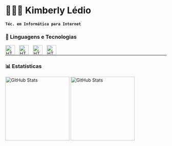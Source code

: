 # 👩🏻‍💻 Kimberly Lédio

**`Téc. em Informática para Internet`**


### 🤖 Linguagens e Tecnologias

<div>
 <img
    align="left"
    alt="HTML"
    title="HTML"
    width="30px"
    style="padding-right: 10px;"
    src="https://cdn.jsdelivr.net/gh/devicons/devicon@latest/icons/html5/html5-original.svg"
 />

 <img
    align="left"
    alt="HTML"
    title="HTML"
    width="30px"
    style="padding-right: 10px;"
    src="https://cdn.jsdelivr.net/gh/devicons/devicon@latest/icons/css3/css3-original.svg" 
 />

 <img
    align="left"
    alt="HTML"
    title="HTML"
    width="30px"
    style="padding-right: 10px;"
    src="https://cdn.jsdelivr.net/gh/devicons/devicon@latest/icons/javascript/javascript-original.svg"
 />

 <img
    align="left"
    alt="HTML"
    title="HTML"
    width="30px"
    style="padding-right: 10px;"
    src="https://cdn.jsdelivr.net/gh/devicons/devicon@latest/icons/php/php-original.svg"
 />
</div>

<br/>

---

### 📊 Estatísticas

<div align="left">
    <img
        alt="GitHub Stats"
        height="200"
        src="https://github-readme-stats.vercel.app/api?username=kimberlyledio&show_icons=true&locale=pt-br&theme=dracula"
    />
    <img 
        alt="GitHub Stats"
        height="200"
        src="https://github-readme-stats.vercel.app/api/top-langs/?username=kimberlyledio&theme=dracula&layout=compact&custom_title=Tecnologias&langs_count=9"
    />
</div>

